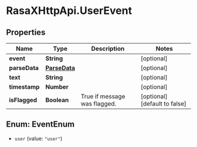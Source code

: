 # RasaXHttpApi.UserEvent

## Properties

Name | Type | Description | Notes
------------ | ------------- | ------------- | -------------
**event** | **String** |  | [optional] 
**parseData** | [**ParseData**](ParseData.md) |  | [optional] 
**text** | **String** |  | [optional] 
**timestamp** | **Number** |  | [optional] 
**isFlagged** | **Boolean** | True if message was flagged. | [optional] [default to false]



## Enum: EventEnum


* `user` (value: `"user"`)




